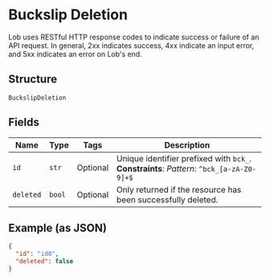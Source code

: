 
# Buckslip Deletion

Lob uses RESTful HTTP response codes to indicate success or failure of an API request. In general, 2xx indicates success, 4xx indicate an input error, and 5xx indicates an error on Lob's end.

## Structure

`BuckslipDeletion`

## Fields

| Name | Type | Tags | Description |
|  --- | --- | --- | --- |
| `id` | `str` | Optional | Unique identifier prefixed with `bck_`.<br>**Constraints**: *Pattern*: `^bck_[a-zA-Z0-9]+$` |
| `deleted` | `bool` | Optional | Only returned if the resource has been successfully deleted. |

## Example (as JSON)

```json
{
  "id": "id8",
  "deleted": false
}
```

